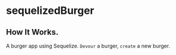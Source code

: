 # sequelizedBurger

## How It Works.
A burger app using Sequelize. `Devour` a burger, `create` a new burger. 